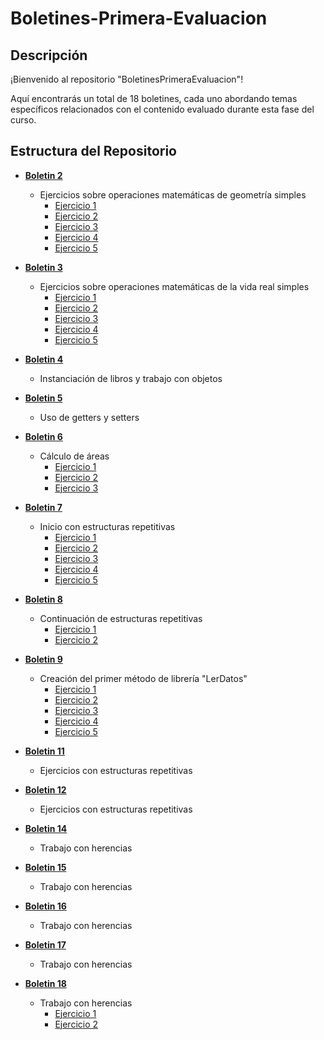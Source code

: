  # Boletines-Primera-Evaluacion

## Descripción

¡Bienvenido al repositorio "BoletinesPrimeraEvaluacion"!

Aquí encontrarás un total de 18 boletines, cada uno abordando temas específicos relacionados con el contenido evaluado durante esta fase del curso.

## Estructura del Repositorio

- [**Boletin 2**](https://github.com/kiglesiasesteves/ProgramacionPrimeraEvaluacion/tree/main/Boletin02)
  - Ejercicios sobre operaciones matemáticas de geometría simples
    - [Ejercicio 1](Boletin02/boletin02_1/src/boletin2_1)
    - [Ejercicio 2](Boletin02/bolentin02_2/src/bolentin2_2)
    - [Ejercicio 3](Boletin02/boletin02_3/src/boletin2_3)
    - [Ejercicio 4](Boletin02/boletin02_4/src/boletin2_4)
    - [Ejercicio 5](Boletin02/boletin02_5/src/boletin2_5)
  
- [**Boletin 3**](Boletin03)
  - Ejercicios sobre operaciones matemáticas de la vida real simples
    - [Ejercicio 1](Boletin03/boletin03_1/src)
    - [Ejercicio 2](Boletin03/Boletin03_2/src/boletin3_2)
    - [Ejercicio 3](Boletin03/boletin03_3/src/boletin3_3)
    - [Ejercicio 4](Boletin03/boletin03_4/src/boletin3_4)
    - [Ejercicio 5](Boletin03/boletin03_5/src/boletin3_5)

- [**Boletin 4**](Boletin04)
  - Instanciación de libros y trabajo con objetos

- [**Boletin 5**](Boletin05)
  - Uso de getters y setters

- [**Boletin 6**](Boletin06)
  - Cálculo de áreas
    - [Ejercicio 1](Boletin06/Boletin6/src/boletin6)
    - [Ejercicio 2](Boletin06/Boletin6_2)
    - [Ejercicio 3](Boletin06/Boletin6-3/src/boletin6)

- [**Boletin 7**](Boletin07)
  - Inicio con estructuras repetitivas
    - [Ejercicio 1](Boletin07/Boletin7_1/src/boletin7_1)
    - [Ejercicio 2](Boletin07/Boletin7_2/src/boletin7_2)
    - [Ejercicio 3](Boletin07/Boletin7_3/src/boletin7_3)
    - [Ejercicio 4](Boletin07/Boletin7_4/src/boletin7_4)
    - [Ejercicio 5](Boletin07/Boletin7_5/src/boletin7_5)

- [**Boletin 8**](Boletin08)
  - Continuación de estructuras repetitivas
    - [Ejercicio 1](Boletin08/Boletin8_1/src/boletin8_1)
    - [Ejercicio 2](Boletin08/Boletin8_2/src/boletin8_2)

- [**Boletin 9**](Boletin09)
  - Creación del primer método de librería "LerDatos"
    - [Ejercicio 1](Boletin09/Boletin9_1/src/boletin9_1)
    - [Ejercicio 2](Boletin09/boletin9_2/src/boletin9_2)
    - [Ejercicio 3](Boletin09/Boletin9_3/src)
    - [Ejercicio 4](Boletin09/Boletin9_4/src)
    - [Ejercicio 5](Boletin09/Boletin9_5/src)

- [**Boletin 11**](Boletin11)
  - Ejercicios con estructuras repetitivas

- [**Boletin 12**](Boletin12)
  - Ejercicios con estructuras repetitivas

- [**Boletin 14**](Boletin14)
  - Trabajo con herencias

- [**Boletin 15**](Boletin15)
  - Trabajo con herencias

- [**Boletin 16**](Boletin16)
  - Trabajo con herencias

- [**Boletin 17**](Boletin17)
  - Trabajo con herencias

- [**Boletin 18**](Boletin18)
  - Trabajo con herencias
    - [Ejercicio 1](Boletin18/Boletin18.1/src)
    - [Ejercicio 2](Boletin18/Boletin18.2)



